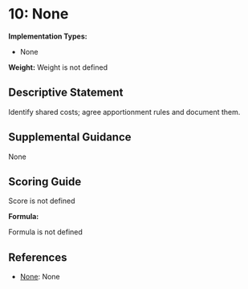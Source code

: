 # 10: None

**Implementation Types:**

- None

**Weight:** Weight is not defined

## Descriptive Statement

Identify shared costs; agree apportionment rules and document them.

## Supplemental Guidance

None

## Scoring Guide

Score is not defined

**Formula:**

Formula is not defined

## References

- [None](None): None

